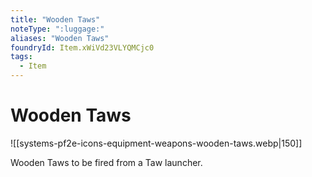 ```yaml
---
title: "Wooden Taws"
noteType: ":luggage:"
aliases: "Wooden Taws"
foundryId: Item.xWiVd23VLYQMCjc0
tags:
  - Item
---
```


# Wooden Taws
![[systems-pf2e-icons-equipment-weapons-wooden-taws.webp|150]]

Wooden Taws to be fired from a Taw launcher.
